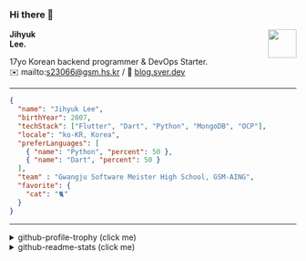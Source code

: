 ### Hi there 👋
<img src="https://github.githubassets.com/images/mona-loading-default.gif" width="50px" align="right">
</a>

**Jihyuk\
Lee.**

17yo Korean backend programmer & DevOps Starter.\
✉️ mailto:s23066@gsm.hs.kr
/ 
🔗 [blog.sver.dev](https://blog.sver.dev)

---

```json
{
  "name": "Jihyuk Lee",
  "birthYear": 2007,
  "techStack": ["Flutter", "Dart", "Python", "MongoDB", "OCP"],
  "locale": "ko-KR, Korea",
  "preferLanguages": [
    { "name": "Python", "percent": 50 },
    { "name": "Dart", "percent": 50 }
  ],
  "team" : "Gwangju Software Meister High School, GSM-AING",
  "favorite": {
    "cat": "🐈"
  }
}
```
---
<details>
  <summary>github-profile-trophy (click me)</summary>
  
![](https://github-profile-trophy.vercel.app/?username=withJihyuk&row=1&column=8&theme=nord)
  
</details>
<details>
  <summary>github-readme-stats (click me)</summary>
  
<!--START_SECTION:waka-->
![Code Time](http://img.shields.io/badge/Code%20Time-394%20hrs%2044%20mins-blue)

![Lines of code](https://img.shields.io/badge/%EC%A0%80%EB%8A%94%20%EC%97%AC%ED%83%9C%EA%B9%8C%EC%A7%80%20-362.8%20thousand%20%EC%A4%84%EC%9D%98%20%EC%BD%94%EB%93%9C%EB%A5%BC%20%EC%9E%91%EC%84%B1%ED%96%88%EC%96%B4%EC%9A%94.-blue)

**저는 저녁형 인간이에요. 🦉** 

```text
🌞 아침                     100 commits         ███░░░░░░░░░░░░░░░░░░░░░░   11.00 % 
🌆 낮　                     274 commits         ████████░░░░░░░░░░░░░░░░░   30.14 % 
🌃 저녁                     377 commits         ██████████░░░░░░░░░░░░░░░   41.47 % 
🌙 밤　                     158 commits         ████░░░░░░░░░░░░░░░░░░░░░   17.38 % 
```


📊 **저는 이번주를 이렇게 시간을 보냈어요.** 

```text
🕑︎ Timezone: Asia/Seoul

💬 프로그래밍 언어들: 
Dart                     6 hrs 24 mins       ██████████████░░░░░░░░░░░   54.32 % 
TypeScript               2 hrs 54 mins       ██████░░░░░░░░░░░░░░░░░░░   24.63 % 
Text                     44 mins             ██░░░░░░░░░░░░░░░░░░░░░░░   06.24 % 
YAML                     33 mins             █░░░░░░░░░░░░░░░░░░░░░░░░   04.67 % 
Markdown                 22 mins             █░░░░░░░░░░░░░░░░░░░░░░░░   03.13 % 

🔥 에디터들: 
VS Code                  11 hrs 48 mins      █████████████████████████   100.00 % 

💻 운영 체제들: 
Windows                  11 hrs 48 mins      █████████████████████████   100.00 % 
```


 Last Updated on 19/07/2024 18:42:51 UTC
<!--END_SECTION:waka-->

</details>

</div>

